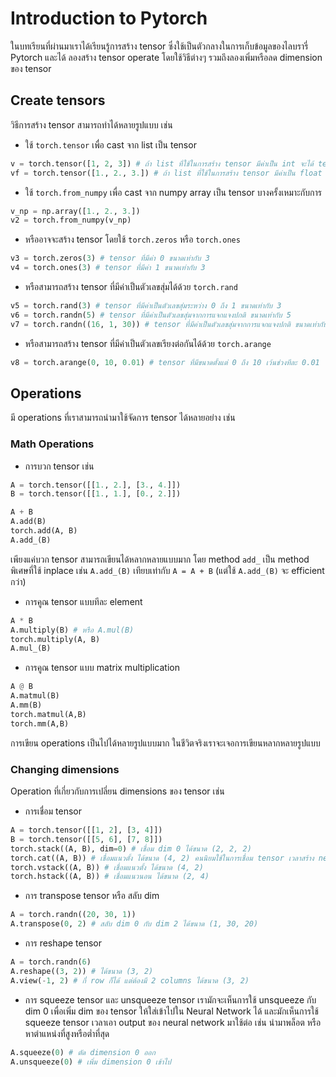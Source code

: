 # Introduction to Pytorch

ในบทเรียนที่ผ่านมาเราได้เรียนรู้การสร้าง tensor ซึ่งใช้เป็นตัวกลางในการเก็บข้อมูลของไลบรารี่ Pytorch และได้
ลองสร้าง tensor operate โดยใช้วิธีต่างๆ รวมถึงลองเพิ่มหรือลด dimension ของ tensor

## Create tensors

วิธีการสร้าง tensor สามารถทำได้หลายรูปแบบ เช่น

- ใช้ `torch.tensor` เพื่อ cast จาก list เป็น tensor

```py
v = torch.tensor([1, 2, 3]) # ถ้า list ที่ใช้ในการสร้าง tensor มีค่าเป็น int จะได้ tensor ที่มีค่าเป็น int
vf = torch.tensor([1., 2., 3.]) # ถ้า list ที่ใช้ในการสร้าง tensor มีค่าเป็น float จะได้ tensor ที่มีค่าเป็น float
```

- ใช้ `torch.from_numpy` เพื่อ cast จาก numpy array เป็น tensor บางครั้งเหมาะกับการ

```py
v_np = np.array([1., 2., 3.])
v2 = torch.from_numpy(v_np)
```

- หรืออาจจะสร้าง tensor โดยใช้ `torch.zeros` หรือ `torch.ones`

```py
v3 = torch.zeros(3) # tensor ที่มีค่า 0 ขนาดเท่ากับ 3
v4 = torch.ones(3) # tensor ที่มีค่า 1 ขนาดเท่ากับ 3
```

- หรือสามารถสร้าง tensor ที่มีค่าเป็นตัวเลขสุ่มได้ด้วย `torch.rand`

```py
v5 = torch.rand(3) # tensor ที่มีค่าเป็นตัวเลขสุ่มระหว่าง 0 ถึง 1 ขนาดเท่ากับ 3
v6 = torch.randn(5) # tensor ที่มีค่าเป็นตัวเลขสุ่มจากการแจกแจงปกติ ขนาดเท่ากับ 5
v7 = torch.randn((16, 1, 30)) # tensor ที่มีค่าเป็นตัวเลขสุ่มจากการแจกแจงปกติ ขนาดเท่ากับ (16, 1, 30)
```

- หรือสามารถสร้าง tensor ที่มีค่าเป็นตัวเลขเรียงต่อกันได้ด้วย `torch.arange`

```py
v8 = torch.arange(0, 10, 0.01) # tensor ที่มีขนาดตั้งแต่ 0 ถึง 10 เว้นช่วงทีละ 0.01
```

## Operations

มี operations ที่เราสามารถนำมาใช้จัดการ tensor ได้หลายอย่าง เช่น

### Math Operations

- การบวก tensor เช่น

```py
A = torch.tensor([[1., 2.], [3., 4.]])
B = torch.tensor([[1., 1.], [0., 2.]])

A + B
A.add(B)
torch.add(A, B)
A.add_(B)
```

เพียงแค่บวก tensor สามารถเขียนได้หลากหลายแบบมาก โดย method `add_` เป็น method พิเศษที่ใช้
inplace เช่น `A.add_(B)` เทียบเท่ากับ `A = A + B` (แต่ใช้ `A.add_(B)` จะ efficient กว่า)

- การคูณ tensor แบบทีละ element

```py
A * B
A.multiply(B) # หรือ A.mul(B)
torch.multiply(A, B)
A.mul_(B)
```

- การคูณ tensor แบบ matrix multiplication

```py
A @ B
A.matmul(B)
A.mm(B)
torch.matmul(A,B)
torch.mm(A,B)
```

การเขียน operations เป็นไปได้หลายรูปแบบมาก ในชีวิตจริงเราจะเจอการเขียนหลากหลายรูปแบบ

### Changing dimensions

Operation ที่เกี่ยวกับการเปลี่ยน dimensions ของ tensor เช่น

- การเชื่อม tensor

```py
A = torch.tensor([[1, 2], [3, 4]])
B = torch.tensor([[5, 6], [7, 8]])
torch.stack((A, B), dim=0) # เชื่อม dim 0 ได้ขนาด (2, 2, 2)
torch.cat((A, B)) # เชื่อมแนวตั้ง ได้ขนาด (4, 2) คนนิยมใช้ในการเชื่อม tensor เวลาสร้าง neural network
torch.vstack((A, B)) # เชื่อมแนวตั้ง ได้ขนาด (4, 2)
torch.hstack((A, B)) # เชื่อมแนวนอน ได้ขนาด (2, 4)
```

- การ transpose tensor หรือ สลับ dim

```py
A = torch.randn((20, 30, 1))
A.transpose(0, 2) # สลับ dim 0 กับ dim 2 ได้ขนาด (1, 30, 20)
```

- การ reshape tensor

```py
A = torch.randn(6)
A.reshape((3, 2)) # ได้ขนาด (3, 2)
A.view(-1, 2) # กี่ row ก็ได้ แต่ต้องมี 2 columns ได้ขนาด (3, 2)
```

- การ squeeze tensor และ unsqueeze tensor เรามักจะเห็นการใช้ unsqueeze กับ dim 0 เพื่อเพิ่ม dim ของ tensor
  ให้ใส่เข้าไปใน Neural Network ได้ และมักเห็นการใช้ squeeze tensor เวลาเอา output ของ neural network มาใช้ต่อ
  เช่น นำมาพล็อต หรือหาตำแหน่งที่สูงหรือต่ำที่สุด

```py
A.squeeze(0) # ตัด dimension 0 ออก
A.unsqueeze(0) # เพิ่ม dimension 0 เข้าไป
```
